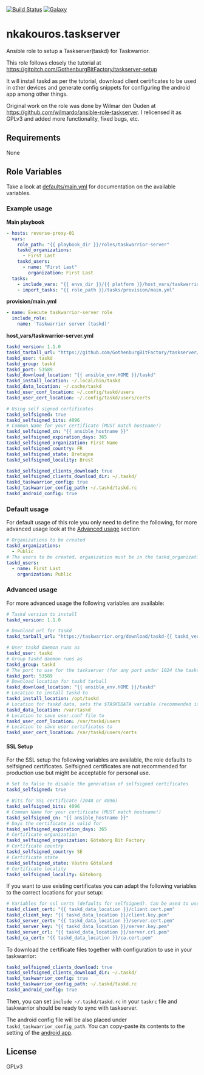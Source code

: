 [![Build
Status](https://travis-ci.com/nkakouros-original/ansible-role-taskserver.svg?branch=master)](https://travis-ci.com/nkakouros-original/ansible-role-taskserver)
[![Galaxy](https://img.shields.io/badge/galaxy-nkakouros.taskserver-blue.svg)](https://galaxy.ansible.com/nkakouros/taskserver/)

# nkakouros.taskserver

Ansible role to setup a Taskserver(taskd) for Taskwarrior.

This role follows closely the tutorial at
https://gitpitch.com/GothenburgBitFactory/taskserver-setup

It will install taskd as per the tutorial, download client certificates to be
used in other devices and generate config snippets for configuring the android
app among other things.

Original work on the role was done by Wilmar den Ouden at
https://github.com/wilmardo/ansible-role-taskserver. I relicensed it as GPLv3
and added more functionality, fixed bugs, etc.

## Requirements

None

## Role Variables

Take a look at [defaults/main.yml](defaults/main.yml) for documentation on the
available variables.

### Example usage

**Main playbook**

```yaml
- hosts: reverse-proxy-01
  vars:
    role_path: "{{ playbook_dir }}/roles/taskwarrior-server"
    taskd_organizations:
      - First Last
    taskd_users:
      - name: "First Last"
        organization: First Last
  tasks:
    - include_vars: "{{ envs_dir }}/{{ platform }}/host_vars/taskwarrior-server.yml"
    - import_tasks: "{{ role_path }}/tasks/provision/main.yml"
```

**provision/main.yml**

```yaml
- name: Execute taskwarrior-server role
  include_role:
    name: 'Taskwarrior server (taskd)'
```

**host_vars/taskwarrior-server.yml**

```yaml
taskd_version: 1.1.0
taskd_tarball_url: "https://github.com/GothenburgBitFactory/taskserver/releases/download/v1.1.0/taskd-1.1.0.tar.gz"
taskd_user: taskd
taskd_group: taskd
taskd_port: 53589
taskd_download_location: "{{ ansible_env.HOME }}/taskd"
taskd_install_location: ~/.local/bin/taskd
taskd_data_location: ~/.cache/taskd
taskd_user_conf_location: ~/.config/taskd/users
taskd_user_cert_location: ~/.config/taskd/users/certs

# Using self signed certificates
taskd_selfsigned: true
taskd_selfsigned_bits: 4096
# Common Name for your certificate (MUST match hostname!)
taskd_selfsigned_cn: "{{ ansible_hostname }}"
taskd_selfsigned_expiration_days: 365
taskd_selfsigned_organization: First Name
taskd_selfsigned_country: FR
taskd_selfsigned_state: Bretagne
taskd_selfsigned_locality: Brest

taskd_selfsigned_clients_download: true
taskd_selfsigned_clients_download_dir: ~/.taskd/
taskd_taskwarrior_config: true
taskd_taskwarrior_config_path: ~/.taskd/taskd.rc
taskd_android_config: true
```

### Default usage

For default usage of this role you only need to define the following, for more advanced usage look at the [Advanced usage](#advanced-usage) section:

```yaml
# Organizations to be created
taskd_organizations:
  - Public
# The users to be created, organization must be in the taskd_organizations variable!
taskd_users:
  - name: First Last
    organization: Public
```

### Advanced usage

For more advanced usage the following variables are available:

```yaml
# Taskd version to install
taskd_version: 1.1.0

# Download url for taskd
taskd_tarball_url: "https://taskwarrior.org/download/taskd-{{ taskd_version }}.tar.gz"

# User taskd daemon runs as
taskd_user: taskd
# Group taskd daemon runs as
taskd_group: taskd
# The port to use for the taskserver (for any port under 1024 the taskserver needs to be run as root, NOT recommended)
taskd_port: 53589
# Download location for taskd tarball
taskd_download_location: "{{ ansible_env.HOME }}/taskd"
# Location to install taskd to
taskd_install_location: /opt/taskd
# Location for taskd data, sets the $TASKDDATA variable (recommended is to NOT put it in your Taskd exec dir)
taskd_data_location: /var/taskd
# Location to save user.conf file to
taskd_user_conf_location: /var/taskd/users
# Location to save user certificates to
taskd_user_cert_location: /var/taskd/users/certs
```

#### SSL Setup

For the SSL setup the following variables are available, the role defaults to
selfsigned certificates. Selfsigned certificates are not recommended for
production use but might be acceptable for personal use.

```yaml
# Set to false to disable the generation of selfsigned certificates
taskd_selfsigned: true

# Bits for SSL certificate (2048 or 4096)
taskd_selfsigned_bits: 4096
# Common Name for your certificate (MUST match hostname!)
taskd_selfsigned_cn: "{{ ansible_hostname }}"
# Days the certificate is valid for
taskd_selfsigned_expiration_days: 365
# Certificate organization
taskd_selfsigned_organization: Göteborg Bit Factory
# Certificate country
taskd_selfsigned_country: SE
# Certificate state
taskd_selfsigned_state: Västra Götaland
# Certificate locality
taskd_selfsigned_locality: Göteborg
```

If you want to use existing certificates you can adapt the following variables
to the correct locations for your setup:

```yaml
# Variables for ssl certs (defaults for selfsigned). Can be used to use signed certificates already stored on the server
taskd_client_cert: "{{ taskd_data_location }}/client.cert.pem"
taskd_client_key: "{{ taskd_data_location }}/client.key.pem"
taskd_server_cert: "{{ taskd_data_location }}/server.cert.pem"
taskd_server_key: "{{ taskd_data_location }}/server.key.pem"
taskd_server_crl: "{{ taskd_data_location }}/server.crl.pem"
taskd_ca_cert: "{{ taskd_data_location }}/ca.cert.pem"
```

To download the certificate files together with configuration to use in your
taskwarrior:

```yaml
taskd_selfsigned_clients_download: true
taskd_selfsigned_clients_download_dir: ~/.taskd/
taskd_taskwarrior_config: true
taskd_taskwarrior_config_path: ~/.taskd/taskd.rc
taskd_android_config: true
```

Then, you can set `include ~/.taskd/taskd.rc` in your `taskrc` file and
taskwarrior should be ready to sync with taskserver.

The android config file will be also placed under
`taskd_taskwarrior_config_path`. You can copy-paste its contents to the setting
of the [android app](https://f-droid.org/en/packages/kvj.taskw/).

License
-------

GPLv3
